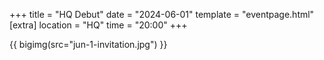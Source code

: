 +++
title = "HQ Debut"
date = "2024-06-01"
template = "eventpage.html"
[extra]
location = "HQ"
time = "20:00"
+++

{{ bigimg(src="jun-1-invitation.jpg") }}
